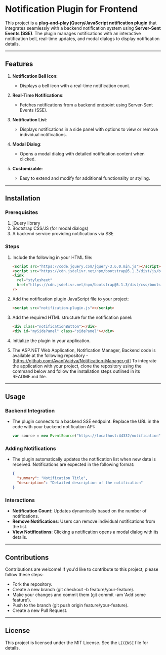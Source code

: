 # Notification Plugin for Frontend

This project is a **plug-and-play jQuery/JavaScript notification plugin** that integrates seamlessly with a backend notification system using **Server-Sent Events (SSE)**. The plugin manages notifications with an interactive notification bell, real-time updates, and modal dialogs to display notification details.

---

## Features

1. **Notification Bell Icon**:

   - Displays a bell icon with a real-time notification count.

2. **Real-Time Notifications**:

   - Fetches notifications from a backend endpoint using Server-Sent Events (SSE).

3. **Notification List**:

   - Displays notifications in a side panel with options to view or remove individual notifications.

4. **Modal Dialog**:

   - Opens a modal dialog with detailed notification content when clicked.

5. **Customizable**:
   - Easy to extend and modify for additional functionality or styling.

---

## Installation

### Prerequisites

1. jQuery library
2. Bootstrap CSS/JS (for modal dialogs)
3. A backend service providing notifications via SSE

### Steps

1. Include the following in your HTML file:

   ```html
   <script src="https://code.jquery.com/jquery-3.6.0.min.js"></script>
   <script src="https://cdn.jsdelivr.net/npm/bootstrap@5.1.3/dist/js/bootstrap.bundle.min.js"></script>
   <link
     rel="stylesheet"
     href="https://cdn.jsdelivr.net/npm/bootstrap@5.1.3/dist/css/bootstrap.min.css"
   />
   ```

2. Add the notification plugin JavaScript file to your project:

   ```html
   <script src="notification-plugin.js"></script>
   ```

3. Add the required HTML structure for the notification panel:

   ```html
   <div class="notificationButton"></div>
   <div id="mySidePanel" class="sidePanel"></div>
   ```

4. Initialize the plugin in your application.

5. The ASP.NET Web Application, Notification Manager, Backend code is available at the following repository - [https://github.com/AvaniVaidya/Notification-Manager.git]
   To integrate the application with your project, clone the repository using the command below and follow the installation steps outlined in its README.md file.

---

## Usage

### Backend Integration

- The plugin connects to a backend SSE endpoint. Replace the URL in the code with your backend notification API:
  ```javascript
  var source = new EventSource("https://localhost:44332/notification");
  ```

### Adding Notifications

- The plugin automatically updates the notification list when new data is received. Notifications are expected in the following format:
  ```json
  {
    "summary": "Notification Title",
    "description": "Detailed description of the notification"
  }
  ```

### Interactions

- **Notification Count**: Updates dynamically based on the number of notifications.
- **Remove Notifications**: Users can remove individual notifications from the list.
- **View Notifications**: Clicking a notification opens a modal dialog with its details.

---

## Contributions

Contributions are welcome! If you'd like to contribute to this project, please follow these steps:

- Fork the repository.
- Create a new branch (git checkout -b feature/your-feature).
- Make your changes and commit them (git commit -am 'Add some feature').
- Push to the branch (git push origin feature/your-feature).
- Create a new Pull Request.

---

## License

This project is licensed under the MIT License. See the `LICENSE` file for details.
